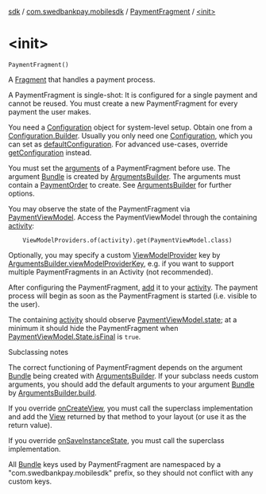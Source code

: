 [sdk](../../index.md) / [com.swedbankpay.mobilesdk](../index.md) / [PaymentFragment](index.md) / [&lt;init&gt;](./-init-.md)

# &lt;init&gt;

`PaymentFragment()`

A [Fragment](#) that handles a payment process.

A PaymentFragment is single-shot: It is configured for a single payment
and cannot be reused. You must create a new PaymentFragment for every payment
the user makes.

You need a [Configuration](../-configuration/index.md) object for system-level setup. Obtain one
from a [Configuration.Builder](../-configuration/-builder/index.md). Usually you only need one [Configuration](../-configuration/index.md), which
you can set as [defaultConfiguration](default-configuration.md). For advanced use-cases, override [getConfiguration](get-configuration.md)
instead.

You must set the [arguments](#) of a PaymentFragment before use.
The argument [Bundle](https://developer.android.com/reference/android/os/Bundle.html) is created by [ArgumentsBuilder](-arguments-builder/index.md).
The arguments must contain a [PaymentOrder](../-payment-order/index.md) to create.
See [ArgumentsBuilder](-arguments-builder/index.md) for further options.

You may observe the state of the PaymentFragment via [PaymentViewModel](../-payment-view-model/index.md).
Access the PaymentViewModel through the containing [activity](#):

```
    ViewModelProviders.of(activity).get(PaymentViewModel.class)
```

Optionally, you may specify a custom [ViewModelProvider](#)
key by [ArgumentsBuilder.viewModelProviderKey](-arguments-builder/view-model-provider-key.md),
e.g. if you want to support multiple PaymentFragments in an Activity (not recommended).

After configuring the PaymentFragment, [add](#) it to
your [activity](#). The payment process will begin as soon as the
PaymentFragment is started (i.e. visible to the user).

The containing [activity](#) should observe
[PaymentViewModel.state](../-payment-view-model/state.md); at a minimum it should hide the PaymentFragment when
[PaymentViewModel.State.isFinal](../-payment-view-model/-state/is-final.md) is `true`.

Subclassing notes

The correct functioning of PaymentFragment depends on the argument [Bundle](https://developer.android.com/reference/android/os/Bundle.html) being
created with [ArgumentsBuilder](-arguments-builder/index.md). If your subclass needs custom arguments,
you should add the default arguments to your argument [Bundle](https://developer.android.com/reference/android/os/Bundle.html) by [ArgumentsBuilder.build](-arguments-builder/build.md).

If you override [onCreateView](on-create-view.md), you must call the superclass implementation and add the [View](https://developer.android.com/reference/android/view/View.html)
returned by that method to your layout (or use it as the return value).

If you override [onSaveInstanceState](on-save-instance-state.md), you must call the superclass implementation.

All [Bundle](https://developer.android.com/reference/android/os/Bundle.html) keys used by PaymentFragment are namespaced by a "com.swedbankpay.mobilesdk" prefix,
so they should not conflict with any custom keys.

